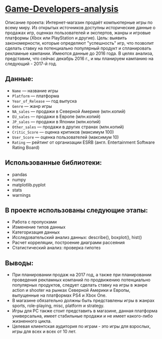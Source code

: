 # [Game-Developers-analysis](https://github.com/AleksandrAntonov7/Study-Projects/blob/main/Game%20Developers%20analysis/Game%20Developers%20Analysis.ipynb)
Описание проекта: Интернет-магазин продаёт компьютерные игры по всему миру. Из открытых источников доступны исторические данные о продажах игр, оценках пользователей и экспертов, жанры и игровые платформы (Xbox или PlayStation и другие). Цель: выявить закономерности, которые определяют "успешность" игр, что позволит сделать ставку на потенциально популярный продукт и спланировать рекламные кампании. Имеются данные до 2016 года. В целях анализа, представим, что сейчас декабрь 2016 г., и мы планируем кампанию на следующий - 2017-й год.

## Данные:
- `Name` — название игры
- `Platform` — платформа
- `Year_of_Release` — год выпуска
- `Genre` — жанр игры
- `NA_sales` — продажи в Северной Америке (млн.копий)
- `EU_sales` — продажи в Европе (млн.копий)
- `JP_sales` — продажи в Японии (млн.копий)
- `Other_sales` — продажи в других странах (млн.копий)
- `Critic_Score` — оценка критиков (максимум 100)
- `User_Score` — оценка пользователей (максимум 10)
- `Rating` — рейтинг от организации ESRB (англ. Entertainment Software Rating Board)

## Использованные библиотеки:
- pandas
- numpy
- matplotlib.pyplot
- stats
- warnings
  
## В проекте использованы следующие этапы:
- Работа с пропусками
- Изменение типов данных
- Категоризация данных
- Исследовательский анализ данных: describe(), boxplot(), hist()
- Расчет корреляции, построение диаграмм рассеяния
- Статистический анализ: проверка гипотез

## Выводы:
- При планировании продаж на 2017 год, а также при планировании проведения рекламных компаний по продвижению потенциально популярных продуктов, следует сделать ставку на игры в жанре action и shooter на рынках Северной Америки и Европы, выпущенные на платформах PS4 и Xbox One.
- В магазине обязательно должны быть представлены игры в жанрах sports, role-playing, misc, platform и strategy.
- Игры для PC также стоит представить в магазине, данная платформа универсальна, имеет стабильные продажи и не имеет какого-либо жизненного цикла.
- Целевая клиентская аудитория по играм - это игры для взрослых, игры для всех и всех от 10 лет.

